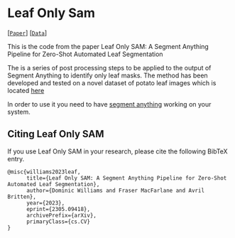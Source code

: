 # Leaf Only Sam

[[`Paper`](https://arxiv.org/abs/2305.09418)] [[`Data`](https://doi.org/10.5281/zenodo.7938231)]


This is the code from the paper Leaf Only SAM: A Segment Anything Pipeline for Zero-Shot Automated Leaf Segmentation

The is a series of post processing steps to be applied to the output of Segment Anything to identify only leaf masks.  The method has been developed and tested on a novel dataset of potato leaf images which is located [here](link)

In order to use it you need to have [segment anything](https://github.com/facebookresearch/segment-anything) working on your system.

## Citing Leaf Only SAM

If you use Leaf Only SAM in your research, please cite the following BibTeX entry.

```
@misc{williams2023leaf,
      title={Leaf Only SAM: A Segment Anything Pipeline for Zero-Shot Automated Leaf Segmentation}, 
      author={Dominic Williams and Fraser MacFarlane and Avril Britten},
      year={2023},
      eprint={2305.09418},
      archivePrefix={arXiv},
      primaryClass={cs.CV}
}
```
